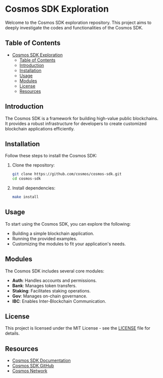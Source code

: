 # Cosmos SDK Exploration

Welcome to the Cosmos SDK exploration repository. This project aims to deeply investigate the codes and functionalities of the Cosmos SDK.

## Table of Contents

- [Cosmos SDK Exploration](#cosmos-sdk-exploration)
  - [Table of Contents](#table-of-contents)
  - [Introduction](#introduction)
  - [Installation](#installation)
  - [Usage](#usage)
  - [Modules](#modules)
  - [License](#license)
  - [Resources](#resources)

## Introduction

The Cosmos SDK is a framework for building high-value public blockchains. It provides a robust infrastructure for developers to create customized blockchain applications efficiently.

## Installation

Follow these steps to install the Cosmos SDK:

1. Clone the repository:
   ```bash
   git clone https://github.com/cosmos/cosmos-sdk.git
   cd cosmos-sdk
   ```

2. Install dependencies:
   ```bash
   make install
   ```

## Usage

To start using the Cosmos SDK, you can explore the following:

- Building a simple blockchain application.
- Running the provided examples.
- Customizing the modules to fit your application's needs.

## Modules

The Cosmos SDK includes several core modules:

- **Auth**: Handles accounts and permissions.
- **Bank**: Manages token transfers.
- **Staking**: Facilitates staking operations.
- **Gov**: Manages on-chain governance.
- **IBC**: Enables Inter-Blockchain Communication.

## License

This project is licensed under the MIT License - see the [LICENSE](LICENSE) file for details.

## Resources

- [Cosmos SDK Documentation](https://docs.cosmos.network)
- [Cosmos SDK GitHub](https://github.com/cosmos/cosmos-sdk)
- [Cosmos Network](https://cosmos.network)
